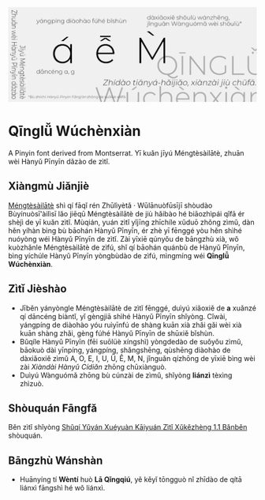 ![Banner](https://github.com/Honoka55/QinglyuWuchenxian/blob/main/res/Banner.png)

# Qīnglǚ Wúchènxiàn
 A Pinyin font derived from Montserrat. Yī kuǎn jīyú Méngtèsàilātè, zhuān wèi Hànyǔ Pīnyīn dǎzào de zìtǐ.

## Xiàngmù Jiǎnjiè
[Méngtèsàilātè](https://github.com/JulietaUla/Montserrat) shì qí fāqǐ rén Zhūlìyètǎ · Wūlānuòfūsījī shòudào Bùyínuòsī'àilìsī lǎo jiēqū Méngtèsàilātè de jiù hǎibào hé biāozhìpái qǐfā ér shèjì de yī kuǎn zìtǐ. Mùqián, yuán zìtǐ yǐjīng zhīchíle xǔduō zhǒng zìmǔ, dàn hěn yíhàn bìng bù bāohán Hànyǔ Pīnyīn, ér zhè yī fēnggé yòu hěn shìhé nuóyòng wéi Hànyǔ Pīnyīn de zìtǐ. Zài yīxiē qúnyǒu de bāngzhù xià, wǒ kuòzhǎnle Méngtèsàilātè de zìfú, shǐ qí bāohán quánbù de Hànyǔ Pīnyīn, bìng yíchúle Hànyǔ Pīnyīn yòngbùdào de zìfú, mìngmíng wéi **Qīnglǚ Wúchènxiàn**.

## Zìtǐ Jièshào
- Jīběn yányòngle Méngtèsàilātè de zìtǐ fēnggé, duìyú xiǎoxiě de **a** xuǎnzé qí dāncéng biàntǐ, yǐ gèngjiā shìhé Hànyǔ Pīnyīn shǐyòng. Cǐwài, yángpíng de diàohào yóu ruìyīnfú de shàng kuān xià zhǎi gǎi wèi xià kuān shàng zhǎi, gèng fúhé Hànyǔ Pīnyīn de shūxiě bǐshùn.
- Bǔqíle Hànyǔ Pīnyīn (fēi suōlüè xíngshì) yòngdedào de suǒyǒu zìmǔ, bāokuò dài yīnpíng, yángpíng, shǎngshēng, qùshēng diàohào de dàxiǎoxiě zìmǔ A, O, E, I, U, Ü, Ê, M, N, jǐnguǎn qízhōng de yīxiē bìng wèi zài *Xiàndài Hànyǔ Cídiǎn* zhōng chūxiànguò.
- Duìyú Wànguómǎ zhōng bù cúnzài de zìmǔ, shǐyòng **liánzì** tèxìng zhìzuò.

## Shòuquán Fāngfǎ
Běn zìtǐ shǐyòng [Shǔqí Yǔyán Xuéyuàn Kāiyuán Zìtǐ Xǔkězhèng 1.1 Bǎnběn](https://github.com/Honoka55/QinglyuWuchenxian/blob/main/OFL.txt) shòuquán.

## Bāngzhù Wánshàn
- Huānyíng tí **Wèntí** huò **Lā Qǐngqiú**, yě kěyǐ tōngguò nǐ zhīdào de qítā liánxì fāngshì hé wǒ liánxì.
